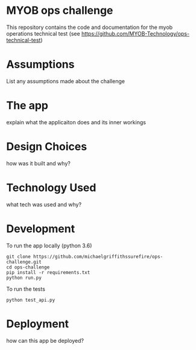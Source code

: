 # MYOB ops challenge

This repository contains the code and documentation for the myob operations technical test (see https://github.com/MYOB-Technology/ops-technical-test)

# Assumptions

List any assumptions made about the challenge

# The app

explain what the applicaiton does and its inner workings

# Design Choices 

how was it built and why?

# Technology Used

what tech was used and why?


# Development

To run the app locally (python 3.6)

```
git clone https://github.com/michaelgriffithssurefire/ops-challenge.git
cd ops-challenge
pip install -r requirements.txt
python run.py
```


To run the tests

```
python test_api.py
```


# Deployment

how can this app be deployed?


